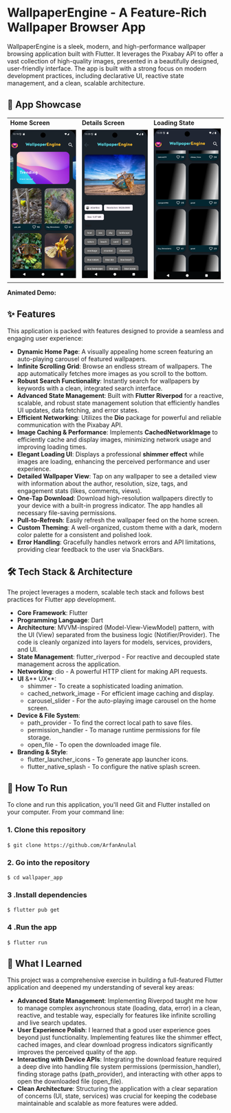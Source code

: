 # **WallpaperEngine - A Feature-Rich Wallpaper Browser App**

WallpaperEngine is a sleek, modern, and high-performance wallpaper browsing application built with Flutter. It leverages the Pixabay API to offer a vast collection of high-quality images, presented in a beautifully designed, user-friendly interface. The app is built with a strong focus on modern development practices, including declarative UI, reactive state management, and a clean, scalable architecture.


## **📸 App Showcase**


<table>
  <tr>
   <td><strong>Home Screen</strong>
   </td>
   <td><strong>Details Screen</strong>
   </td>
   <td><strong>Loading State</strong>
   </td>
  </tr>
  <tr>
   <td><em><img src="assets/documentation/homeScreen.png" alt="Home Screen" width="250"></em>
   </td>
   <td><em><img src="assets/documentation/moreDetails.png" alt="Details Screen" width="250"></em>
   </td>
   <td><em><img src="assets/documentation/shimmerEffect.png" alt="Loading State" width="250"></em>
   </td>
  </tr>
</table>


**Animated Demo:**

<!-- <img src="assets/documentation/demo.gif" alt="Loading State" width="250"> -->


## **✨ Features**

This application is packed with features designed to provide a seamless and engaging user experience:



* **Dynamic Home Page**: A visually appealing home screen featuring an auto-playing carousel of featured wallpapers.
* **Infinite Scrolling Grid**: Browse an endless stream of wallpapers. The app automatically fetches more images as you scroll to the bottom.
* **Robust Search Functionality**: Instantly search for wallpapers by keywords with a clean, integrated search interface.
* **Advanced State Management**: Built with **Flutter Riverpod** for a reactive, scalable, and robust state management solution that efficiently handles UI updates, data fetching, and error states.
* **Efficient Networking**: Utilizes the **Dio** package for powerful and reliable communication with the Pixabay API.
* **Image Caching & Performance**: Implements **CachedNetworkImage** to efficiently cache and display images, minimizing network usage and improving loading times.
* **Elegant Loading UI**: Displays a professional **shimmer effect** while images are loading, enhancing the perceived performance and user experience.
* **Detailed Wallpaper View**: Tap on any wallpaper to see a detailed view with information about the author, resolution, size, tags, and engagement stats (likes, comments, views).
* **One-Tap Download**: Download high-resolution wallpapers directly to your device with a built-in progress indicator. The app handles all necessary file-saving permissions.
* **Pull-to-Refresh**: Easily refresh the wallpaper feed on the home screen.
* **Custom Theming**: A well-organized, custom theme with a dark, modern color palette for a consistent and polished look.
* **Error Handling**: Gracefully handles network errors and API limitations, providing clear feedback to the user via SnackBars.


## **🛠️ Tech Stack & Architecture**

The project leverages a modern, scalable tech stack and follows best practices for Flutter app development.



* **Core Framework**: Flutter
* **Programming Language**: Dart
* **Architecture**: MVVM-inspired (Model-View-ViewModel) pattern, with the UI (View) separated from the business logic (Notifier/Provider). The code is cleanly organized into layers for models, services, providers, and UI.
* **State Management**: flutter_riverpod - For reactive and decoupled state management across the application.
* **Networking**: dio - A powerful HTTP client for making API requests.
* **UI** &** UX**:
    * shimmer - To create a sophisticated loading animation.
    * cached_network_image - For efficient image caching and display.
    * carousel_slider - For the auto-playing image carousel on the home screen.
* **Device & File System**:
    * path_provider - To find the correct local path to save files.
    * permission_handler - To manage runtime permissions for file storage.
    * open_file - To open the downloaded image file.
* **Branding & Style**:
    * flutter_launcher_icons - To generate app launcher icons.
    * flutter_native_splash - To configure the native splash screen.


## **🚀 How To Run**

To clone and run this application, you'll need Git and Flutter installed on your computer. From your command line:

### 1. Clone this repository 
```
$ git clone https://github.com/ArfanAnulal
```

### 2. Go into the repository 
```
$ cd wallpaper_app
```
 
### 3 .Install dependencies 
```
$ flutter pub get
```
 
### 4 .Run the app 
```
$ flutter run
```



## **🧠 What I Learned**

This project was a comprehensive exercise in building a full-featured Flutter application and deepened my understanding of several key areas:



* **Advanced State Management**: Implementing Riverpod taught me how to manage complex asynchronous state (loading, data, error) in a clean, reactive, and testable way, especially for features like infinite scrolling and live search updates.
* **User Experience Polish**: I learned that a good user experience goes beyond just functionality. Implementing features like the shimmer effect, cached images, and clear download progress indicators significantly improves the perceived quality of the app.
* **Interacting with Device APIs**: Integrating the download feature required a deep dive into handling file system permissions (permission_handler), finding storage paths (path_provider), and interacting with other apps to open the downloaded file (open_file).
* **Clean Architecture**: Structuring the application with a clear separation of concerns (UI, state, services) was crucial for keeping the codebase maintainable and scalable as more features were added.
